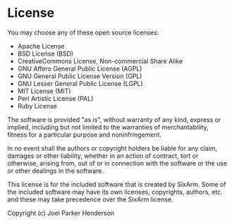 # License

You may choose any of these open source licenses:

  * Apache License
  * BSD License (BSD)
  * CreativeCommons License, Non-commercial Share Alike
  * GNU Affero General Public License (AGPL)
  * GNU General Public License Version (GPL)
  * GNU Lesser General Public License (LGPL)
  * MIT License (MIT)
  * Perl Artistic License (PAL)
  * Ruby License

The software is provided "as is", without warranty of any kind,
express or implied, including but not limited to the warranties of
merchantability, fitness for a particular purpose and noninfringement.

In no event shall the authors or copyright holders be liable for any
claim, damages or other liability, whether in an action of contract,
tort or otherwise, arising from, out of or in connection with the
software or the use or other dealings in the software.

This license is for the included software that is created by SixArm.
Some of the included software may have its own licenses, copyrights,
authors, etc. and these may take precedence over the SixArm license.

Copyright (c) Joel Parker Henderson
